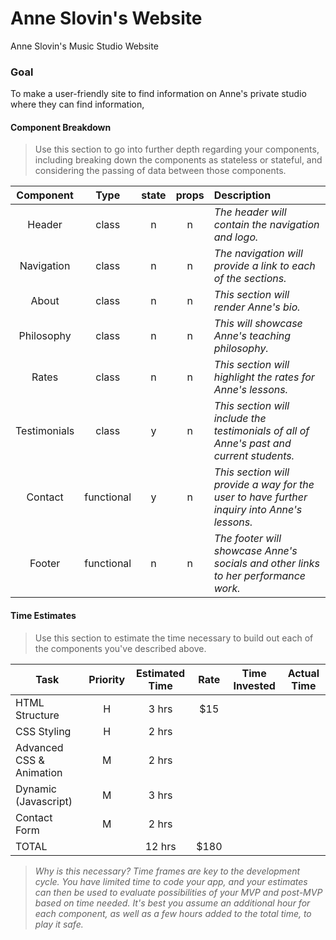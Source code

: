 # Anne Slovin's Website
Anne Slovin's Music Studio Website

### Goal
To make a user-friendly site to find information on Anne's private studio where they can find information, 


#### Component Breakdown

> Use this section to go into further depth regarding your components, including breaking down the components as stateless or stateful, and considering the passing of data between those components.

|  Component   |    Type    | state | props | Description                                                      |
| :----------: | :--------: | :---: | :---: | :--------------------------------------------------------------- |
|    Header    | class |   n   |   n   | _The header will contain the navigation and logo._               |
|  Navigation  | class |   n   |   n   | _The navigation will provide a link to each of the sections._       |
|  About    |   class    |   n   |   n   | _This section will render Anne's bio._      |
| Philosophy | class |   n   |   n   | _This will showcase Anne's teaching philosophy._                 |
| Rates       | class  |  n   |   n   | _This section will highlight the rates for Anne's lessons._ |
| Testimonials | class  |   y   |  n   | _This section will include the testimonials of all of Anne's past and current students._ |
| Contact     |  functional |  y |  n |  _This section will provide a way for the user to have further inquiry into Anne's lessons._ |
|    Footer    | functional |   n   |   n   | _The footer will showcase Anne's socials and other links to her performance work._ |

#### Time Estimates

> Use this section to estimate the time necessary to build out each of the components you've described above.

| Task                | Priority | Estimated Time | Rate | Time Invested | Actual Time |
| ------------------- | :------: | :------------: | :--: | :-----------: | :---------: |
| HTML Structure     |    H   |     3 hrs      | $15  |    |        |
| CSS Styling |    H     |     2 hrs      |         |     |    |
| Advanced CSS & Animation |    M     |   2 hrs       |    |      |        |    
| Dynamic (Javascript)     |    M     |    3 hrs      |     |      |        |
| Contact Form             |    M     |    2 hrs      |     |       |             |
| TOTAL               |          |     12 hrs      |   $180  |  |          |

> _Why is this necessary? Time frames are key to the development cycle. You have limited time to code your app, and your estimates can then be used to evaluate possibilities of your MVP and post-MVP based on time needed. It's best you assume an additional hour for each component, as well as a few hours added to the total time, to play it safe._

<br>

